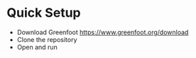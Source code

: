 # Quick Setup
- Download Greenfoot https://www.greenfoot.org/download
- Clone the repository
- Open and run
